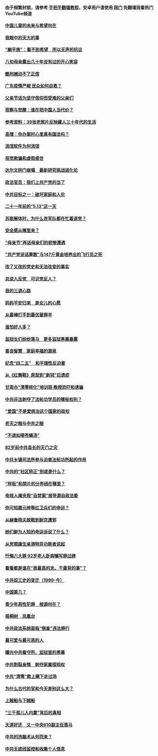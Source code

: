 #### 由于频繁封锁，请参考 [手把手翻墙教程](https://github.com/gfw-breaker/guides/wiki/)，安卓用户请使用 [网门](https://github.com/gfw-breaker/nogfw/blob/master/dl.md?t=07062200) 免翻墙观看热门YouTube频道 

#### [中国儿童的未来与希望何在](../pages/19/427680.md?t=07062200) 

#### [我眼中的天大的事](../pages/19/427619.md?t=07062200) 

#### [“躺平族”：看不到希望　所以无声的抗议](../pages/19/427464.md?t=07062200) 

#### [八旬母亲露出几十年没有过的开心笑容](../pages/19/427429.md?t=07062200) 

#### [酷刑撼动不了正信](../pages/19/427414.md?t=07062200) 

#### [广东疫情严峻 民众如何自救？](../pages/19/427311.md?t=07062200) 

#### [父亲节话为坚守信仰而受难的父亲们](../pages/19/427033.md?t=07062200) 

#### [观察与觉醒：谁在把中国人当代价？](../pages/19/426987.md?t=07062200) 

#### [参考资料：39张老照片反映藏人三十年代的生活](../pages/19/426471.md?t=07062200) 

#### [高僧：你办案时心里真有国法吗？](../pages/19/426530.md?t=07062200) 

#### [流氓软件为何流氓](../pages/19/426531.md?t=07062200) 

#### [视觉欺骗和虚假盛世](../pages/19/426443.md?t=07062200) 

#### [达尔文拱门崩塌　最新研究挑战进化论](../pages/19/426009.md?t=07062200) 

#### [政法官员：我们上共产党的当了](../pages/19/425351.md?t=07062200) 

#### [中共目标之一：破坏家庭和人伦](../pages/19/424454.md?t=07062200) 

#### [二十一年前的“5.13”这一天](../pages/19/424814.md?t=07062200) 

#### [苏联解体时，为什么连军队都在忙着退党？](../pages/19/424335.md?t=07062200) 

#### [安全感从哪里来？](../pages/19/424336.md?t=07062200) 

#### [“母亲节”再话母亲们的悲惨遭遇](../pages/19/424234.md?t=07062200) 

#### [“共产党说话算数”与147斤黄金培养出的飞行员之死](../pages/19/424115.md?t=07062200) 

#### [改了又改的党史和无法改变的事实](../pages/19/424037.md?t=07062200) 

#### [总说人反党　可识党反人？](../pages/19/423820.md?t=07062200) 

#### [我的三退心路](../pages/19/423876.md?t=07062200) 

#### [妈妈平安归来　是女儿的心愿](../pages/19/423947.md?t=07062200) 

#### [从最棒打手到最优替罪羊](../pages/19/423819.md?t=07062200) 

#### [谁怕好人多？](../pages/19/423774.md?t=07062200) 

#### [监狱长们纷纷落马　更多监狱黑幕暴露](../pages/19/423787.md?t=07062200) 

#### [善良智慧　家庭幸福的源泉](../pages/19/423632.md?t=07062200) 

#### [纪念“四二五”　和平理性反迫害](../pages/19/423660.md?t=07062200) 

#### [从《红舞鞋》原型到“新冠”后遗症](../pages/19/423509.md?t=07062200) 

#### [甘肃办“清零转化”培训班 教授恐吓和诱骗](../pages/19/423498.md?t=07062200) 

#### [中共非法剥夺了法轮功学员的哪些权利？](../pages/19/423392.md?t=07062200) 

#### [“爱国”不是爱统治这个国家的政权](../pages/19/423029.md?t=07062200) 

#### [老天之眼与中共之眼](../pages/19/423378.md?t=07062200) 

#### [“不退如喝苍蝇汤”](../pages/19/423287.md?t=07062200) 

#### [82岁前中共县长的灭门之灾](../pages/19/423055.md?t=07062200) 

#### [中共乡镇司法所参与迫害法轮功所起的作用](../pages/19/423064.md?t=07062200) 

#### [中共的“社区矫正”到底是什么？](../pages/19/422870.md?t=07062200) 

#### [“样板”和禁片的分界线在哪里？](../pages/19/422704.md?t=07062200) 

#### [电视人揭央视“自焚案”报导源自政法委](../pages/19/422770.md?t=07062200) 

#### [你可知聂元梓等红卫兵们的命运？](../pages/19/422848.md?t=07062200) 

#### [从赫鲁晓夫脱鞋到耐克遭邪](../pages/19/422826.md?t=07062200) 

#### [她们鲜为人知的命运诉说了什么？](../pages/19/422754.md?t=07062200) 

#### [从党棍康生亲测特异功能者说起](../pages/19/422657.md?t=07062200) 

#### [忏悔六大罪 92岁老人卧病嘱写罪过碑](../pages/19/422750.md?t=07062200) 

#### [看看都是谁在“表最高的忠、干最背的事”？](../pages/19/422703.md?t=07062200) 

#### [中共奴工史的变迁（1999-今）](../pages/19/422656.md?t=07062200) 

#### [中国第几？](../pages/19/422496.md?t=07062200) 

#### [青少年恶性犯罪　根源何在？](../pages/19/422449.md?t=07062200) 

#### [梧桐树　凤凰台](../pages/19/422442.md?t=07062200) 

#### [中共政法系统面临“倒查”违法罪行](../pages/19/422497.md?t=07062200) 

#### [最可爱与最可恶的人](../pages/19/422448.md?t=07062200) 

#### [曝光中共看守所、监狱里的黑幕](../pages/19/422390.md?t=07062200) 

#### [中共割裂亲情　剥夺家属探视权](../pages/19/422364.md?t=07062200) 

#### [中共“清零”欺上瞒下走过场](../pages/19/422306.md?t=07062200) 

#### [为什么古代的官和今天差别这么大？](../pages/19/422228.md?t=07062200) 

#### [上贼船与下贼船](../pages/19/422276.md?t=07062200) 

#### [“三千孤儿入内蒙”背后的真相](../pages/19/422229.md?t=07062200) 

#### [天道好还　又一中央610副主任落马](../pages/19/422155.md?t=07062200) 

#### [中共的洗脑术从何而来？](../pages/19/422154.md?t=07062200) 

#### [中共无底线监控和收集个人信息](../pages/19/422039.md?t=07062200) 

